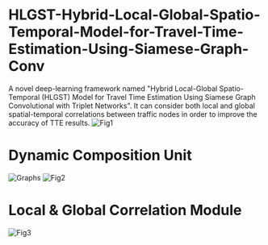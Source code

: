 # HLGST-Hybrid-Local-Global-Spatio-Temporal-Model-for-Travel-Time-Estimation-Using-Siamese-Graph-Conv
A novel deep-learning framework named "Hybrid Local-Global Spatio-Temporal (HLGST) Model for Travel Time Estimation Using Siamese Graph Convolutional with Triplet Networks". It can consider both local and global spatial-temporal correlations between traffic nodes in order to improve the accuracy of TTE results.
![Fig1](https://user-images.githubusercontent.com/66161950/234546722-138f26bb-fa72-472c-b70f-20fd2699c8d7.jpg)

# Dynamic Composition Unit
![Graphs](https://user-images.githubusercontent.com/66161950/234547534-db726e35-41b8-4632-a53f-86cdcdc7bdac.jpg)
![Fig2](https://user-images.githubusercontent.com/66161950/234547586-de211365-dad2-4260-9be3-23522894fbe3.jpg)

# Local & Global Correlation Module
![Fig3](https://user-images.githubusercontent.com/66161950/234547920-3d316de8-4608-4fdb-8482-a1891074f75b.jpg)
